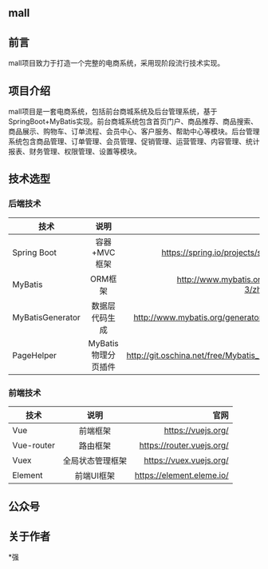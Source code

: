 ## mall

## 前言

mall项目致力于打造一个完整的电商系统，采用现阶段流行技术实现。

## 项目介绍

mall项目是一套电商系统，包括前台商城系统及后台管理系统，基于SpringBoot+MyBatis实现。前台商城系统包含首页门户、商品推荐、商品搜索、商品展示、购物车、订单流程、会员中心、客户服务、帮助中心等模块。后台管理系统包含商品管理、订单管理、会员管理、促销管理、运营管理、内容管理、统计报表、财务管理、权限管理、设置等模块。

## 技术选型
### 后端技术
| 技术        | 说明           | 官网  |
| ------------- |:-------------:| -----:|
| Spring Boot | 容器+MVC框架 | https://spring.io/projects/spring-boot |
| MyBatis | ORM框架 | http://www.mybatis.org/mybatis-3/zh/index.html |
| MyBatisGenerator | 数据层代码生成 | http://www.mybatis.org/generator/index.html |
| PageHelper | MyBatis物理分页插件 | http://git.oschina.net/free/Mybatis_PageHelper |
### 前端技术
| 技术        | 说明           | 官网  |
| ------------- |:-------------:| -----:|
| Vue | 前端框架 | 	https://vuejs.org/ |
| Vue-router | 路由框架 | https://router.vuejs.org/ |
| Vuex | 全局状态管理框架 | https://vuex.vuejs.org/ |
| Element | 前端UI框架 | https://element.eleme.io/ |

## 公众号

## 关于作者
*强
